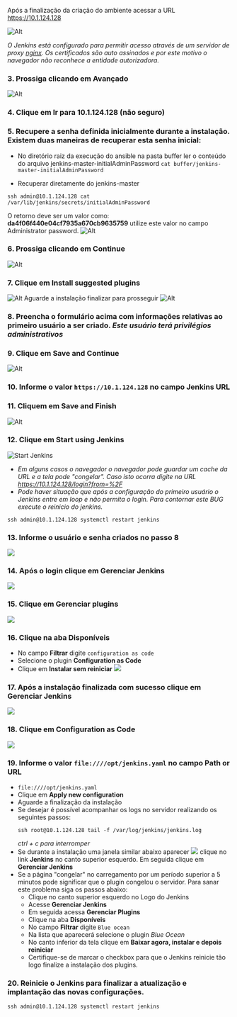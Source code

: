 Após a finalização da criação do ambiente acessar a URL https://10.1.124.128

![Alt](images/fig01-ssl-error.png "Erro SSL")

<i>O Jenkins está configurado para permitir acesso através de um servidor de proxy [nginx](https://www.nginx.com/). Os certificados são auto assinados e por este motivo o navegador não reconhece a entidade autorizadora.</i>

### 3. Prossiga clicando em <b>Avançado</b>

![Alt](images/fig02-ssl-error.png "Erro SSL")

### 4. Clique em <b>Ir para 10.1.124.128 (não seguro)</b>
### 5. Recupere a senha definida inicialmente durante a instalação. Existem duas maneiras de recuperar esta senha inicial:
  - No diretório raiz da execução do ansible na pasta buffer ler o conteúdo do arquivo jenkins-master-initialAdminPassword `cat buffer/jenkins-master-initialAdminPassword`

  - Recuperar diretamente do jenkins-master
```
ssh admin@10.1.124.128 cat /var/lib/jenkins/secrets/initialAdminPassword
```
O retorno deve ser um valor como: <b>da4f06f440e04cf7935a670cb9635759</b> utilize este valor no campo Administrator password.
![Alt](images/fig03-initial-passwd.png "Unlock")
### 6. Prossiga clicando em Continue
![Alt](images/fig04-default-plugin.png "plugins")
### 7. Clique em <b>Install suggested plugins</b>
![Alt](images/fig05-install.png "Install plugins")
Aguarde a instalação finalizar para prosseguir
![Alt](images/fig06-create-user.png "Create User")
### 8. Preencha o formulário acima com informações relativas ao primeiro usuário a ser criado. <i>Este usuário terá privilégios administrativos</i>
### 9. Clique em <b>Save and Continue</b>
![Alt](images/fig07-instance.png "Instance config")
### 10. Informe o valor `https://10.1.124.128` no campo <b>Jenkins URL</b>
### 11. Cliquem em <b>Save and Finish</b>
![Alt](images/fig08-start-jenkins.png "Start Jenkins")
### 12. Clique em <b>Start using Jenkins</b>
![Start Jenkins](images/fig09-login.png)

  - *Em alguns casos o navegador o navegador pode guardar um cache da URL e a tela pode "congelar". Caso isto ocorra digite na URL https://10.1.124.128/login?from=%2F*
  - *Pode haver situação que após a configuração do primeiro usuário o Jenkins entre em loop e não permita o login. Para contornar este BUG execute o reinicio do jenkins.*
  ```
  ssh admin@10.1.124.128 systemctl restart jenkins
  ```

### 13. Informe o usuário e senha criados no passo 8
![](images/fig10-gerenciar-01.png)
### 14. Após o login clique em **Gerenciar Jenkins**
![](images/fig11-gerenciar-02.png)
### 15. Clique em **Gerenciar plugins**
![](images/fig12-gerenciar-03.png)
### 16. Clique na aba **Disponíveis**
  - No campo **Filtrar** digite `configuration as code`
  - Selecione o plugin **Configuration as Code**
  - Clique em **Instalar sem reiniciar**
![](images/fig13-gerenciar-04.png)
### 17. Após a instalação finalizada com sucesso clique em **Gerenciar Jenkins**
![](images/fig14-gerenciar-05.png)
### 18. Clique em **Configuration as Code**
![](images/fig15-gerenciar.png)
### 19. Informe o valor `file:////opt/jenkins.yaml` no campo **Path or URL**
  - `file:////opt/jenkins.yaml`
  - Clique em **Apply new configuration**
  - Aguarde a finalização da instalação
  - Se desejar é possível acompanhar os logs no servidor realizando os seguintes passos:
    ```
    ssh root@10.1.124.128 tail -f /var/log/jenkins/jenkins.log
    ```
      *ctrl + c para interromper*
  - Se durante a instalação uma janela similar abaixo aparecer ![](images/fig16-error.png) clique no link **Jenkins** no canto superior esquerdo. Em seguida clique em **Gerenciar Jenkins**
  - Se a página "congelar" no carregamento por um período superior a 5 minutos pode significar que o plugin congelou o servidor. Para sanar este problema siga os passos abaixo:
    - Clique no canto superior esquerdo no Logo do Jenkins
    - Acesse **Gerenciar Jenkins**
    - Em seguida acessa **Gerenciar Plugins**
    - Clique na aba **Disponíveis**
    - No campo **Filtrar** digite `Blue ocean`
    - Na lista que aparecerá selecione o plugin *Blue Ocean*
    - No canto inferior da tela clique em **Baixar agora, instalar e depois reiniciar**
    - Certifique-se de marcar o checkbox para que o Jenkins reinicie tão logo finalize a instalação dos plugins.
### 20. Reinicie o Jenkins para finalizar a atualização e implantação das novas configurações.
```
ssh admin@10.1.124.128 systemctl restart jenkins
```
